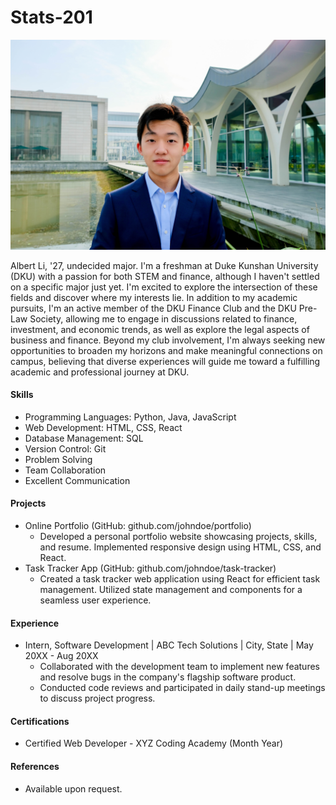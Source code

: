 # Stats-201
![Headshot](Headshot.jpg)

Albert Li, '27, undecided major.
I'm a freshman at Duke Kunshan University (DKU) with a passion for both STEM and finance, although I haven't settled on a specific major just yet. I'm excited to explore the intersection of these fields and discover where my interests lie. In addition to my academic pursuits, I'm an active member of the DKU Finance Club and the DKU Pre-Law Society, allowing me to engage in discussions related to finance, investment, and economic trends, as well as explore the legal aspects of business and finance. Beyond my club involvement, I'm always seeking new opportunities to broaden my horizons and make meaningful connections on campus, believing that diverse experiences will guide me toward a fulfilling academic and professional journey at DKU.


#### Skills
- Programming Languages: Python, Java, JavaScript
- Web Development: HTML, CSS, React
- Database Management: SQL
- Version Control: Git
- Problem Solving
- Team Collaboration
- Excellent Communication

#### Projects
- Online Portfolio (GitHub: github.com/johndoe/portfolio)
  - Developed a personal portfolio website showcasing projects, skills, and resume. Implemented responsive design using HTML, CSS, and React.
- Task Tracker App (GitHub: github.com/johndoe/task-tracker)
  - Created a task tracker web application using React for efficient task management. Utilized state management and components for a seamless user experience.

#### Experience
- Intern, Software Development | ABC Tech Solutions | City, State | May 20XX - Aug 20XX
  - Collaborated with the development team to implement new features and resolve bugs in the company's flagship software product.
  - Conducted code reviews and participated in daily stand-up meetings to discuss project progress.

#### Certifications
- Certified Web Developer - XYZ Coding Academy (Month Year)

#### References
- Available upon request.
